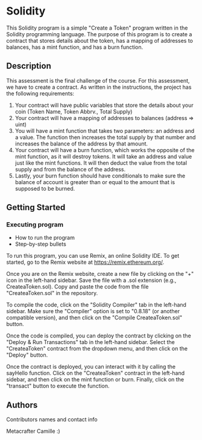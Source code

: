 # Solidity

This Solidity program is a simple "Create a Token" program written in the Solidity programming language. The purpose of this program is to create a contract that  stores details about the token, has a mapping of addresses to balances, has a mint function, and has a burn function.

## Description

This assessment is the final challenge of the course. For this assessment, we have to create a contract. As written in the instructions, the project has the following requirements:

1. Your contract will have public variables that store the details about your coin (Token Name, Token Abbrv., Total Supply)
2. Your contract will have a mapping of addresses to balances (address => uint)
3. You will have a mint function that takes two parameters: an address and a value. The function then increases the total supply by that number and increases the balance of the address by that amount.
4. Your contract will have a burn function, which works the opposite of the mint function, as it will destroy tokens. It will take an address and value just like the mint functions. It will then deduct the value from the total supply and from the balance of the address.
5. Lastly, your burn function should have conditionals to make sure the balance of account is greater than or equal to the amount that is supposed to be burned.

## Getting Started

### Executing program

* How to run the program
* Step-by-step bullets

To run this program, you can use Remix, an online Solidity IDE. To get started, go to the Remix website at https://remix.ethereum.org/.

Once you are on the Remix website, create a new file by clicking on the "+" icon in the left-hand sidebar. Save the file with a .sol extension (e.g., CreateaToken.sol). Copy and paste the code from the file "CreateaToken.sol" in the repository.

To compile the code, click on the "Solidity Compiler" tab in the left-hand sidebar. Make sure the "Compiler" option is set to "0.8.18" (or another compatible version), and then click on the "Compile CreateaToken.sol" button.

Once the code is compiled, you can deploy the contract by clicking on the "Deploy & Run Transactions" tab in the left-hand sidebar. Select the "CreateaToken" contract from the dropdown menu, and then click on the "Deploy" button.

Once the contract is deployed, you can interact with it by calling the sayHello function. Click on the "CreateaToken" contract in the left-hand sidebar, and then click on the mint function or burn. Finally, click on the "transact" button to execute the function.

## Authors

Contributors names and contact info

Metacrafter Camille :)
